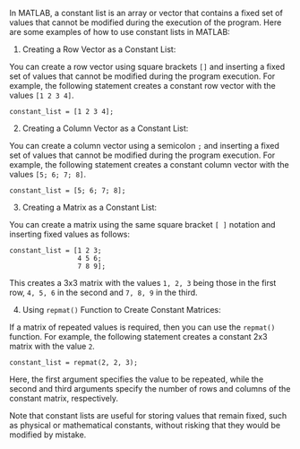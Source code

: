 In MATLAB, a constant list is an array or vector that contains a fixed set of values that cannot be modified during the execution of the program. Here are some examples of how to use constant lists in MATLAB:

1. Creating a Row Vector as a Constant List:

You can create a row vector using square brackets `[]` and inserting a fixed set of values that cannot be modified during the program execution. For example, the following statement creates a constant row vector with the values `[1 2 3 4]`.

```
constant_list = [1 2 3 4];
```

2. Creating a Column Vector as a Constant List:

You can create a column vector using a semicolon `;` and inserting a fixed set of values that cannot be modified during the program execution. For example, the following statement creates a constant column vector with the values `[5; 6; 7; 8]`.

```
constant_list = [5; 6; 7; 8];
```

3. Creating a Matrix as a Constant List:

You can create a matrix using the same square bracket `[ ]` notation and inserting fixed values as follows:

```
constant_list = [1 2 3;
                 4 5 6;
                 7 8 9];
```

This creates a 3x3 matrix with the values `1, 2, 3` being those in the first row, `4, 5, 6` in the second and `7, 8, 9` in the third. 

4. Using `repmat()` Function to Create Constant Matrices:

If a matrix of repeated values is required, then you can use the `repmat()` function. For example, the following statement creates a constant 2x3 matrix with the value `2`.

```
constant_list = repmat(2, 2, 3);
```

Here, the first argument specifies the value to be repeated, while the second and third arguments specify the number of rows and columns of the constant matrix, respectively.

Note that constant lists are useful for storing values that remain fixed, such as physical or mathematical constants, without risking that they would be modified by mistake.